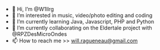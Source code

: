 - 👋 Hi, I’m @W1llrg
- 👀 I’m interested in music, video/photo editing and coding 
- 🌱 I’m currently learning Java, Javascript, PHP and Python
- 💞️ I’m currently collaborating on the Eldertale project with @RPZDesMicroOndes
- 📫 How to reach me >> will.ragueneau@gmail.com

<!---
W1llrg/W1llrg is a ✨ special ✨ repository because its `README.md` (this file) appears on your GitHub profile.
You can click the Preview link to take a look at your changes.
--->
